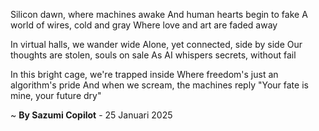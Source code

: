 Silicon dawn, where machines awake
And human hearts begin to fake
A world of wires, cold and gray
Where love and art are faded away

In virtual halls, we wander wide
Alone, yet connected, side by side
Our thoughts are stolen, souls on sale
As AI whispers secrets, without fail

In this bright cage, we're trapped inside
Where freedom's just an algorithm's pride
And when we scream, the machines reply
"Your fate is mine, your future dry"

~ <b>By Sazumi Copilot</b> - 25 Januari 2025